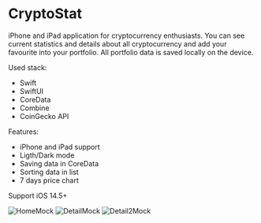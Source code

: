 # CryptoStat

iPhone and iPad application for cryptocurrency enthusiasts.
You can see current statistics and details about all cryptocurrency and add your favourite into your portfolio.
All portfolio data is saved locally on the device.

Used stack:
- Swift
- SwiftUI
- CoreData
- Combine
- CoinGecko API

Features:
- iPhone and iPad support
- Ligth/Dark mode
- Saving data in CoreData
- Sorting data in list
- 7 days price chart

Support iOS 14.5+ 

![HomeMock](https://user-images.githubusercontent.com/81152453/159929005-1869e05f-5a0c-4cc0-9d41-9df88539ff85.png)
![DetailMock](https://user-images.githubusercontent.com/81152453/159929045-2601c441-a2a3-4814-822a-dad34e2b31e2.png)
![Detail2Mock](https://user-images.githubusercontent.com/81152453/159929074-55a3edcb-03fc-48b7-8eff-cf2ad33947e9.png)

